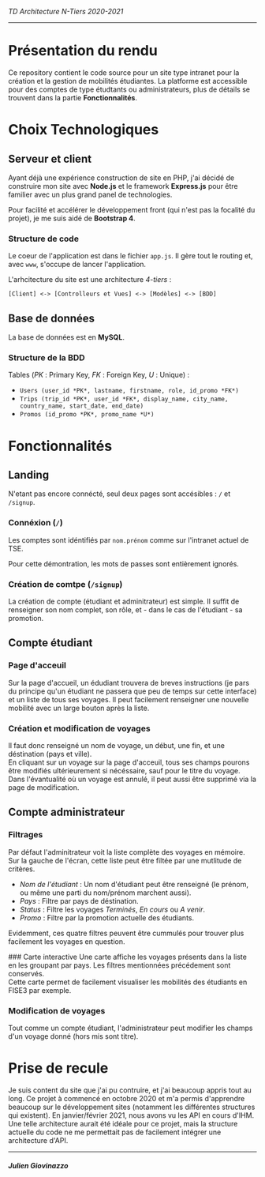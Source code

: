 *TD Architecture N-Tiers 2020-2021*

---

# Présentation du rendu
Ce repository contient le code source pour un site type intranet pour la création et la gestion de mobilités étudiantes. 
La platforme est accessible pour des comptes de type étudtants ou administrateurs, plus de détails se trouvent dans la partie **Fonctionnalités**.

# Choix Technologiques
## Serveur et client
Ayant déjà une expérience construction de site en PHP, j'ai décidé de construire mon site avec **Node.js** et le framework **Express.js** pour être familier avec un plus grand panel de technologies.

Pour facilité et accélérer le développement front (qui n'est pas la focalité du projet), je me suis aidé de **Bootstrap 4**.

### Structure de code
Le coeur de l'application est dans le fichier `app.js`. Il gère tout le routing et, avec `www`, s'occupe de lancer l'application.  

L'arhcitecture du site est une architecture *4-tiers* :

`[Client] <-> [Controlleurs et Vues] <-> [Modèles] <-> [BDD]`

## Base de données
La base de données est en **MySQL**.

### Structure de la BDD
Tables (*PK* : Primary Key, *FK* : Foreign Key, *U* : Unique) :

- `Users (user_id *PK*, lastname, firstname, role, id_promo *FK*)`
- `Trips (trip_id *PK*, user_id *FK*, display_name, city_name, country_name, start_date, end_date)`
- `Promos (id_promo *PK*, promo_name *U*)`


# Fonctionnalités

## Landing
N'etant pas encore connécté, seul deux pages sont accésibles : `/` et `/signup`.
### Connéxion (`/`)
Les comptes sont idéntifiés par `nom.prénom` comme sur l'intranet actuel de TSE.  

Pour cette démontration, les mots de passes sont entièrement ignorés.

### Création de comtpe (`/signup`)
La création de compte (étudiant et adminitrateur) est simple. Il suffit de renseigner son nom complet, son rôle, et - dans le cas de l'étudiant - sa promotion.

## Compte étudiant

### Page d'acceuil
Sur la page d'accueil, un édudiant trouvera de breves instructions (je pars du principe qu'un étudiant ne passera que peu de temps sur cette interface) et un liste de tous ses voyages. Il peut facilement renseigner une nouvelle mobilité avec un large bouton après la liste.

### Création et modification de voyages
Il faut donc renseigné un nom de voyage, un début, une fin, et une déstination (pays et ville).  
En cliquant sur un voyage sur la page d'acceuil, tous ses champs pourons être modifiés ultérieurement si nécéssaire, sauf pour le titre du voyage.  
Dans l'évantualité où un voyage est annulé, il peut aussi être supprimé via la page de modification. 

## Compte administrateur
### Filtrages
Par défaut l'adminitrateur voit la liste complète des voyages en mémoire. Sur la gauche de l'écran, cette liste peut être filtée par une mutlitude de critères.

- *Nom de l'étudiant* : Un nom d'étudiant peut être renseigné (le prénom, ou même une parti du nom/prénom marchent aussi).
- *Pays* : Filtre par pays de déstination.
- *Status* : Filtre les voyages *Terminés*, *En cours* ou *A venir*.
- *Promo* : Filtre par la promotion actuelle des étudiants.  

Evidemment, ces quatre filtres peuvent être cummulés pour trouver plus facilement les voyages en question.  

### Carte interactive
Une carte affiche les voyages présents dans la liste en les groupant par pays. Les filtres mentionnées précédement sont conservés.  
Cette carte permet de facilement visualiser les mobilités des étudiants en FISE3 par exemple. 

### Modification de voyages
Tout comme un compte étudiant, l'administrateur peut modifier les champs d'un voyage donné (hors mis sont titre).

# Prise de recule
Je suis content du site que j'ai pu contruire, et j'ai beaucoup appris tout au long. Ce projet à commencé en octobre 2020 et m'a permis d'apprendre beaucoup sur le développement sites (notamment les différentes structures qui existent). En janvier/février 2021, nous avons vu les API en cours d'IHM. Une telle architecture aurait été idéale pour ce projet, mais la structure actuelle du code ne me permettait pas de facilement intégrer une architecture d'API.  

---

##### *Julien Giovinazzo*

